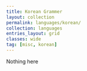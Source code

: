 ```yaml
---
title: Korean Grammer
layout: collection
permalink: languages/korean/
collection: languages
entries_layout: grid
classes: wide
tag: [misc, korean]
---
```


Nothing here